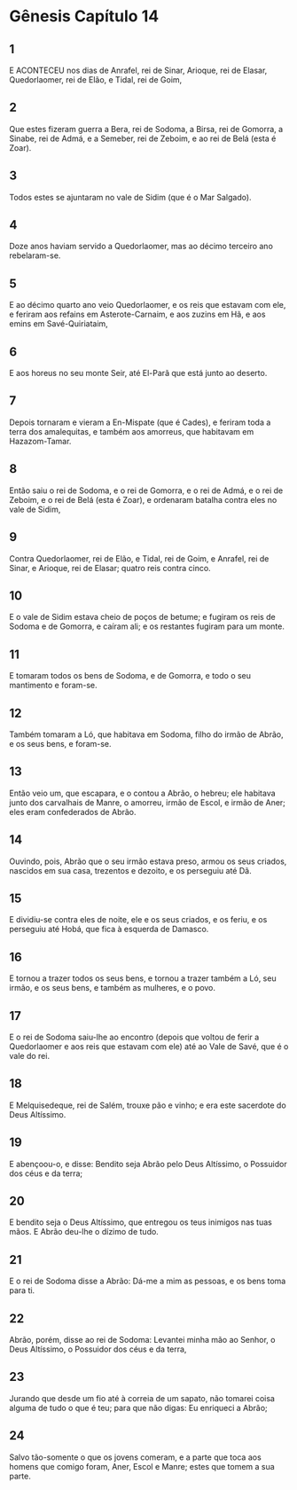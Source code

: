 # Gênesis Capítulo 14

## 1
E ACONTECEU nos dias de Anrafel, rei de Sinar, Arioque, rei de Elasar, Quedorlaomer, rei de Elão, e Tidal, rei de Goim,

## 2
Que estes fizeram guerra a Bera, rei de Sodoma, a Birsa, rei de Gomorra, a Sinabe, rei de Admá, e a Semeber, rei de Zeboim, e ao rei de Belá (esta é Zoar).

## 3
Todos estes se ajuntaram no vale de Sidim (que é o Mar Salgado).

## 4
Doze anos haviam servido a Quedorlaomer, mas ao décimo terceiro ano rebelaram-se.

## 5
E ao décimo quarto ano veio Quedorlaomer, e os reis que estavam com ele, e feriram aos refains em Asterote-Carnaim, e aos zuzins em Hã, e aos emins em Savé-Quiriataim,

## 6
E aos horeus no seu monte Seir, até El-Parã que está junto ao deserto.

## 7
Depois tornaram e vieram a En-Mispate (que é Cades), e feriram toda a terra dos amalequitas, e também aos amorreus, que habitavam em Hazazom-Tamar.

## 8
Então saiu o rei de Sodoma, e o rei de Gomorra, e o rei de Admá, e o rei de Zeboim, e o rei de Belá (esta é Zoar), e ordenaram batalha contra eles no vale de Sidim,

## 9
Contra Quedorlaomer, rei de Elão, e Tidal, rei de Goim, e Anrafel, rei de Sinar, e Arioque, rei de Elasar; quatro reis contra cinco.

## 10
E o vale de Sidim estava cheio de poços de betume; e fugiram os reis de Sodoma e de Gomorra, e caíram ali; e os restantes fugiram para um monte.

## 11
E tomaram todos os bens de Sodoma, e de Gomorra, e todo o seu mantimento e foram-se.

## 12
Também tomaram a Ló, que habitava em Sodoma, filho do irmão de Abrão, e os seus bens, e foram-se.

## 13
Então veio um, que escapara, e o contou a Abrão, o hebreu; ele habitava junto dos carvalhais de Manre, o amorreu, irmão de Escol, e irmão de Aner; eles eram confederados de Abrão.

## 14
Ouvindo, pois, Abrão que o seu irmão estava preso, armou os seus criados, nascidos em sua casa, trezentos e dezoito, e os perseguiu até Dã.

## 15
E dividiu-se contra eles de noite, ele e os seus criados, e os feriu, e os perseguiu até Hobá, que fica à esquerda de Damasco.

## 16
E tornou a trazer todos os seus bens, e tornou a trazer também a Ló, seu irmão, e os seus bens, e também as mulheres, e o povo.

## 17
E o rei de Sodoma saiu-lhe ao encontro (depois que voltou de ferir a Quedorlaomer e aos reis que estavam com ele) até ao Vale de Savé, que é o vale do rei.

## 18
E Melquisedeque, rei de Salém, trouxe pão e vinho; e era este sacerdote do Deus Altíssimo.

## 19
E abençoou-o, e disse: Bendito seja Abrão pelo Deus Altíssimo, o Possuidor dos céus e da terra;

## 20
E bendito seja o Deus Altíssimo, que entregou os teus inimigos nas tuas mãos. E Abrão deu-lhe o dízimo de tudo.

## 21
E o rei de Sodoma disse a Abrão: Dá-me a mim as pessoas, e os bens toma para ti.

## 22
Abrão, porém, disse ao rei de Sodoma: Levantei minha mão ao Senhor, o Deus Altíssimo, o Possuidor dos céus e da terra,

## 23
Jurando que desde um fio até à correia de um sapato, não tomarei coisa alguma de tudo o que é teu; para que não digas: Eu enriqueci a Abrão;

## 24
Salvo tão-somente o que os jovens comeram, e a parte que toca aos homens que comigo foram, Aner, Escol e Manre; estes que tomem a sua parte.

